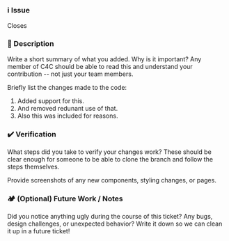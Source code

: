 ### ℹ️ Issue

Closes <issue>

### 📝 Description

Write a short summary of what you added. Why is it important? Any member of C4C should be able to read this and understand your contribution -- not just your team members.

Briefly list the changes made to the code:
1. Added support for this.
2. And removed redunant use of that.
3. Also this was included for reasons.

### ✔️ Verification

What steps did you take to verify your changes work? These should be clear enough for someone to be able to clone the branch and follow the steps themselves.

Provide screenshots of any new components, styling changes, or pages. 

### 🏕️ (Optional) Future Work / Notes

Did you notice anything ugly during the course of this ticket? Any bugs, design challenges, or unexpected behavior? Write it down so we can clean it up in a future ticket!
